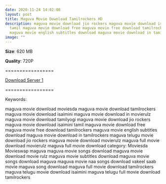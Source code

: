 ```yaml
---
date: 2020-11-24 14:02:08
layout: post
title: Maguva Movie Download Tamilrockers HD
description: maguva movie download jio rockers maguva movie download isaimini
  tamil maguva movie download free maguva movie free download tamilrockers
  maguva movie english subtitles download maguva movie download in tamilrockers
image: ""
---
```

**Size**: 620 MB

**Quality**: 720P

\=================

[Download Server 1](https://drive.softpedia.workers.dev/(%2520Telegram%2520%40isaiminidownload%2520)%2520-%2520Maguva%2520(2020)%2520720p%2520Telugu%2520TRUE%2520WEB-DL%2520-%2520AVC%2520-%2520UNTOUCHED%2520-%2520AAC%2520-%2520590MB.mp4?rootId=0AJtZkTkXLBuYUk9PVA)

[](https://drive.softpedia.workers.dev/(%2520Telegram%2520%40isaiminidownload%2520)%2520-%2520Maguva%2520(2020)%2520720p%2520Telugu%2520TRUE%2520WEB-DL%2520-%2520AVC%2520-%2520UNTOUCHED%2520-%2520AAC%2520-%2520590MB.mp4?rootId=0AJtZkTkXLBuYUk9PVA)=================



Keywords:

maguva movie download moviesda
maguva movie download tamilrockers
maguva movie download isaimini
maguva movie download in movierulz
maguva movie download tamilyogi
maguva movie download jio rockers
maguva movie download isaimini tamil
maguva movie download free
maguva movie free download tamilrockers
maguva movie english subtitles download
maguva movie download in tamilrockers
maguva telugu movie download jio rockers
maguva movie download movierulz
maguva full movie download movierulz
maguva full movie download category: Moviesda Movieswap
maguva maguva movie songs download
maguva movie download movie rulz
maguva movie subtitles download
maguva movie songs download
maguva maguva movie naa songs download
vakeel saab movie maguva song download
maguva full movie download tamilrockers
maguva telugu movie download isaimini
maguva telugu full movie download tamilrockers